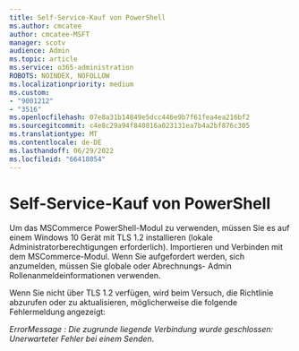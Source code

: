 ```yaml
---
title: Self-Service-Kauf von PowerShell
ms.author: cmcatee
author: cmcatee-MSFT
manager: scotv
audience: Admin
ms.topic: article
ms.service: o365-administration
ROBOTS: NOINDEX, NOFOLLOW
ms.localizationpriority: medium
ms.custom:
- "9001212"
- "3516"
ms.openlocfilehash: 07e8a31b14849e5dcc446e9b7f61fea4ea216bf2
ms.sourcegitcommit: c4e8c29a94f840816a023131ea7b4a2bf876c305
ms.translationtype: MT
ms.contentlocale: de-DE
ms.lasthandoff: 06/29/2022
ms.locfileid: "66418054"
---
```

# <a name="self-service-purchase-of-powershell"></a>Self-Service-Kauf von PowerShell

Um das MSCommerce PowerShell-Modul zu verwenden, müssen Sie es auf einem Windows 10 Gerät mit TLS 1.2 installieren (lokale Administratorberechtigungen erforderlich).  Importieren und Verbinden mit dem MSCommerce-Modul.  Wenn Sie aufgefordert werden, sich anzumelden, müssen Sie globale oder Abrechnungs- Admin Rollenanmeldeinformationen verwenden.  

Wenn Sie nicht über TLS 1.2 verfügen, wird beim Versuch, die Richtlinie abzurufen oder zu aktualisieren, möglicherweise die folgende Fehlermeldung angezeigt:

*ErrorMessage : Die zugrunde liegende Verbindung wurde geschlossen: Unerwarteter Fehler bei einem Senden*.



